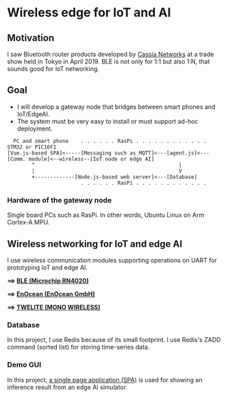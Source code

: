 # Wireless edge for IoT and AI

## Motivation

I saw Bluetooth router products developed by [Cassia Networks](https://www.cassianetworks.com/) at a trade show held in Tokyo in April 2019. BLE is not only for 1:1 but also 1:N, that sounds good for IoT networking.

## Goal

- I will develop a gateway node that bridges between smart phones and IoT/EdgeAI.
- The system must be very easy to install or must support ad-hoc deployment.

```
  PC and smart phone    . . . . . . RasPi . . . . . . . . . . . .                             STM32 or PIC16F1
[Vue.js-based SPA]<-----[Messaging such as MQTT]<---[agent.js]<---[Comm. module]<--wireless--[IoT node or edge AI]
        ^                                               |
        |                                               V
        +-------------[Node.js-based web server]<---[Database]
                        . . . . . . RasPi . . . . . . . . . . . .                                    
```

### Hardware of the gateway node

Single board PCs such as RasPi. In other words, Ubuntu Linux on Arm Cortex-A MPU.

## Wireless networking for IoT and edge AI

I use wireless communication modules supporting operations on UART for prototyping IoT and edge AI.

**==> [BLE (Microchip RN4020)](./RN4020)**

**==> [EnOcean (EnOcean GmbH)](./EnOcean)**

**==> [TWELITE (MONO WIRELESS)](./TWELITE)**

### Database

In this project, I use Redis because of its small footprint. I use Redis's ZADD command (sorted list) for storing time-series data.

### Demo GUI

In this project, [a single page application (SPA)](./spa) is used for showing an inference result from an edge AI simulator.

